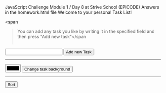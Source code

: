 JavaScript Challenge
Module 1 / Day 8 at Strive School (EPICODE)
Answers in the homework.html file
Welcome to your personal Task List!

<span
  >You can add any task you like by writing it in the specified field and
  then press "Add new task"</span
><br /><br />

<input type="text" id="newTask" />
<input type="button" value="Add new Task" onclick="addNewTask()" />

<!-- EXERCISE 3
    Create a button "Remove Last Task" to trigger the method "removeLast"
    -->

<!-- EXERCISE 4
    Create a button "Remove First Task" to trigger the method "removeFirst"
    -->

<ul id="myTaskList"></ul>

<hr />

<input type="color" placeholder="Color" id="colorPicker" />
<input
  type="button"
  value="Change task background"
  onclick="changeTaskBackgroundColor()"
/>

<hr />

<input type="button" value="Sort" onclick="bubblesort()" />

<script>
  /* EXERCISE 5: 
            Add a new task to the list.
            Suggestion:
            - Use document.getElementById to get the UL item and the input text
            - Use the document.createElement to create the new List Item
            - Append the LI child to the UL
        */

  /* EXERCISE 6: 
            Create a method "removeLast" which removes the last item from the task list
        */

  /* EXERCISE 7: 
            Create a method "removeFirst" which removes the first item from the task list
        */

  /* EXERCISE 8: 
           Create a method "getTasksAsArray" which returns, and prints to the console an array containing the tasks as strings
        */

  /* EXERCISE 9:
           Create a method "changeTaskBackgroundColor" which takes the color from the color picker with an 
           onchange event listener ad applies it as background to every list item
        */

  /* EXTRA */

  /* EXERCISE 10: 
           Create a method "bubbleSort()" which sorts the task list alphabetically using the bubble sort algorithm
        
           Use your spare time to beautify your task list with CSS.

           Suggestion:
           - Break the code into many function for semplicity 
           - Reuse the functions previously created
        */
</script>